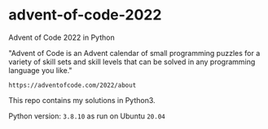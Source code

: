 # advent-of-code-2022
Advent of Code 2022 in Python

"Advent of Code is an Advent calendar of small programming puzzles for a variety of skill sets and skill levels that can be solved in any programming language you like."

`https://adventofcode.com/2022/about`

This repo contains my solutions in Python3.

Python version: `3.8.10` as run on Ubuntu `20.04`
